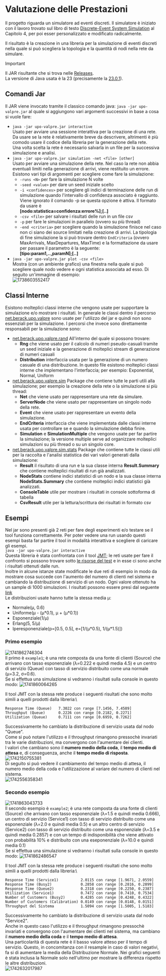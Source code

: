 # Valutazione delle Prestazioni

Il progetto riguarda un simulatore ad eventi discreti.
Il simulatore è iniziato con il lavoro trovato sul libro di testo [Discrete-Event System Simulation](https://www.pearson.com/en-us/subject-catalog/p/discrete-event-system-simulation/P200000003161/9780136062127) al Capitolo 4, per poi esser personalizzato e modificato radicalmente.

Il risultato è la creazione in una libreria per la simulazione di eventi discreti nella quale si può scegliera la topologia e la quantità di nodi nella rete da simulare.

> [!IMPORTANT]
> Il JAR risultante che si trova nelle [Releases](https://github.com/Berack96/upo-valpre/releases).\
> La versione di Java usata è la 23 (precisamente la [23.0.1](https://www.oracle.com/java/technologies/javase/jdk23-archive-downloads.html)).

## Comandi Jar

Il JAR viene invocato tramite il classico comando java: `java -jar upo-valpre.jar` al quale si aggiungono vari argomenti successivi in base a cosa si vuole fare:

* `java -jar upo-valpre.jar interactive`\
Usato per avviare una sessione interattiva per la creazione di una rete. Da usare se la rete è relativamente breve da descrivere, altrimenti è più comodo usare il codice della libreria per la generazione della rete.\
Una volta scelta la rete è necessario salvarla in un file per la successiva simulazione e analisi.
* `java -jar upo-valpre.jar simulation -net <file> [other]`\
Usato per avviare una simulazione della rete. Nel caso la rete non abbia eventuali limiti nella generazione di arrivi, viene restituito un errore.
Esistono vari tipi di argomenti per scegliere come fare la simulazione:
  * `-runs <N>` per fare la simulazione N volte
  * `-seed <value>` per dare un seed iniziale scelto
  * `-i <confidences>` per scegliere gli indici di terminazione delle run di simulazione quando l'intervallo di confidenza associato è raggiunto. Viene ignorato il comando -p se questa opzione è attiva. Il formato da usare è\
  **\[nodo:statistica=confidenza:errore%\];\[..\]**
  * `-csv <file>` per salvare i risultati delle run in un file csv
  * `-p` per fare le simulazioni in parallelo (ovvero su più thread)
  * `-end <criteria>` per scegliere quando la simulazione finisce nel caso non ci siano dei source limitati nella creazione di arrivi. La tipologia di fine simulazione la si può trovare dentro `EndCriteria` (ovvero MaxArrivals, MaxDepartures, MaxTime) e la formattazione da usare per passare il parametro è la seguente:\
  **\[tipo:param1,..,paramN\];\[..\]**
* `java -jar upo-valpre.jar plot -csv <file>`\
Mostra (con un ambiente grafico) una finestra nella quale si può scegliere quale nodo vedere e ogni statistica associata ad esso. Di seguito un'immagine di esempio:\
![1738603552417](image/README/1738603552417.png)

## Classi Interne

Esistono molteplici classi interne che vengono usate per supportare la simulazione e/o mostrare i risultati. In generale le classi dentro il percorso [net.berack.upo.valpre](src/main/java/net/berack/upo/valpre) sono usate per l'utilizzo del jar e quindi non sono essenziali per la simulazione.
I percorsi che invece sono direttamente responsabili per la simulazione sono:
- [net.berack.upo.valpre.rand](src/main/java/net/berack/upo/valpre/rand) All'interno del quale si possono trovare:
  - **Rng** che viene usato per il calcolo di numeri pseudo-casuali tramite un seed iniziale e la generazione di molteplici stream di generazione di numeri casuali
  - **Distribution** interfaccia usata per la generazione di un numero casuale di una distribuzione. In questo file esistono molteplici classi interne che implementano l'interfaccia; per esempio: Exponential, Normal, Uniform
- [net.berack.upo.valpre.sim](src/main/java/net/berack/upo/valpre/sim) Package che contiene tutte le parti utili alla simulazione; per esempio la creazione della rete o la simulazione si più thread:
  - **Net** che viene usato per rappresentare una rete da simulare.
  - **ServerNode** che viene usato per rappresentare un singolo nodo della rete.
  - **Event** che viene usato per rappresentare un evento della simulazione.
  - **EndCriteria** interfaccia che viene implementata dalle classi interne usata per controllare se e quando la simulazione debba finire.
  - **Simulation** e **SimulationMultiple** che vengono usate per far partire la simulazione; la versione multiple serve ad organizzare molteplici simulazioni su più thread o su un singolo core.
- [net.berack.upo.valpre.sim.stats](src/main/java/net/berack/upo/valpre/sim/stats) Package che contiene tutte le classi utili per la raccolta e l'analisi statistica dei vari valori generati dalla simulazione:
  - **Result** il risultato di una run e la sua classe interna **Result.Summary** che contiene molteplici risultati di run già analizzati.
  - **NodeStats** contiene indici statistici di un nodo e la sua classe interna **NodeStats.Summary** che contiene molteplici indici statistici già analizzati.
  - **ConsoleTable** utile per mostrare i risultati in console sottoforma di tabella
  - **CsvResult** utile per la lettura/scrittura dei risultati in formato csv

## Esempi

Nel jar sono presenti già 2 reti per fare degli esperimenti e/o testare se il tool funziona correttamente. Per poter vedere una run usando questi esempi basta far partire il tool in modalità interattiva e scegliere di caricare gli esempi.\
`java -jar upo-valpre.jar interactive`\
Questa libreria è stata confrontata con il tool [JMT](https://jmt.sourceforge.net/Download.html); le reti usate per fare il confronto si possono trovare sotto [le risorse del test](src/test/resources) e in esse ci sono anche i risultati ottenuti dalle run.\
Inoltre in alcune istanze state modificate le due reti di esempio in modo da mostrare cosa succede con l'aumento del numero di clienti nel sistema e cambiando la distribuzione di servizio di un nodo. Ogni valore ottenuto ha un sample di 1000 simulazioni. I risultati possono essere presi dal seguente [link](https://docs.google.com/spreadsheets/d/1yM1fvlpc2mIIpRe8M7_ry8m3DC3ZxNA204mM60O2hoQ/edit?usp=sharing)\
Le distribuzioni usate hanno tutte la stessa media μ:
- Normale(μ, 0.6)
- Uniforme(μ - (μ\*0.1), μ + (μ\*0.1))
- Esponenziale(1/μ)
- Erlang(5, 5/μ)
- Iperesponenziale(p=\[0.5, 0.5\], e=\[1/(μ\*0.5), 1/(μ\*1.5)\])


### Primo esempio
![1741862746304](image/README/1741862746304.png)\
Il primo è `example1`; è una rete composta da una fonte di clienti (Source) che arrivano con tasso esponenziale (λ=0.222 e quindi media 4.5) e un centro di servizio (Queue) con tasso di servizio distribuito come una normale (μ=3.2, σ=0.6).\
Se si effettua una simulazione si vedranno i risultati sulla console in questo modo:
![1741860064265](image/README/1741860064265.png)

Il tool JMT con la stessa rete produce i seguenti risultati che sono molto simili a quelli prodotti dalla libreria:\
```
Response Time (Queue)   7.3022 con range [7.1456, 7.4589]
Throughput (Queue)      0.2226 con range [0.2182, 0.2271]
Utilization (Queue)     0.7111 con range [0.6959, 0.7262]
```

Successivamente ho cambiato la distribuzione di servizio usata dal nodo "Queue".\
Come si può notare l'utilizzo e il throughput rimangono pressochè invariati tra le varie distribuzioni, ma convergono con l'aumentare dei clienti.\
I valori che cambiano sono il **numero medio della coda**, il **tempo medio di attesa** e, di conseguenza, anche il **tempo medio di risposta**.\
![1742150755381](image/README/1742150755381.png)\
Di seguito si può vedere il cambiamento del tempo medio di attesa, il numero medio della coda e l'utilizzazione al variare del numero di clienti nel sistema.\
![1742556358341](image/README/1742556358341.png)

### Secondo esempio
![1741863043733](image/README/1741863043733.png)\
Il secondo esempio è `example2`; è una rete composta da una fonte di clienti (Source) che arrivano con tasso esponenziale (λ=1.5 e quindi media 0.666), un centro di servizio (Service1) con tasso di servizio distribuito come una esponenziale (λ=2.0 e quindi media 0.5) e un altro centro di servizio (Service2) con tasso di servizio distribuito come una esponenziale (λ=3.5 e quindi media 0.2857) e con un tempo di indisponibilità che viene attivato con probabilità 10% e distribuito con una eseponenziale (λ=10.0 e quindi media 0.1)\
Se si effettua una simulazione si vedranno i risultati sulla console in questo modo:
![1741862486547](image/README/1741862486547.png)

Il tool JMT con la stessa rete produce i seguenti risultati che sono molto simili a quelli prodotti dalla libreria:\
```
Response Time (Service1)          2.0115 con range [1.9671, 2.0559]
Response Time (Busy2)             0.2858 con range [0.2816, 0.2899]
Response Time (Queue2)            0.2318 con range [0.2250, 0.2387]
Utilization (Service1)            0.7472 con range [0.7410, 0.7534]
Number of Customers (Busy2)       0.4285 con range [0.4248, 0.4322]
Number of Customers (Calibration) 0.0149 con range [0.0148, 0.0151]
Throughput del Sistema            1.5094 con range [1.5005, 1.5183]
```

Successivamente ho cambiato la distribuzione di servizio usata dal nodo "Service2".\
Anche in questo caso l'utilizzo e il throughput rimangono pressochè invariati e convergono con l'aumentare dei clienti nel sistema, ma cambiano il **numero medio della coda** e il **tempo medio di attesa**.\
Una particolarità di questa rete è il basso valore atteso per il tempo di servizio. Questo, in concomitanza con il resample in caso di valori negativi, fa si di aumentare la media della Distribuzione Normale. Nei grafici seguenti è stata inclusa la Normale solo nell'ultimo per mostrare la differenza rispetto le altre distribuzioni.\
![1742632017987](image/README/1742632017987.png)
